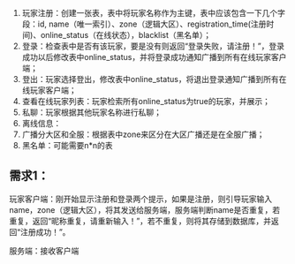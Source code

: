 1. 玩家注册：创建一张表，表中将玩家名称作为主键，表中应该包含一下几个字段：id, name（唯一索引）、zone（逻辑大区）、registration_time(注册时间)、online_status（在线状态），blacklist（黑名单）；
2. 登录：检查表中是否有该玩家，要是没有则返回“登录失败，请注册！”，登录成功以后修改表中online_status，并将登录成功通知广播到所有在线玩家客户端；
3. 登出：玩家选择登出，修改表中online_status，将退出登录通知广播到所有在线玩家客户端；
4. 查看在线玩家列表：玩家检索所有online_status为true的玩家，并展示；
5. 私聊：玩家根据其他玩家名称进行私聊；
6. 离线信息：
7. 广播分大区和全服：根据表中zone来区分在大区广播还是在全服广播；
8. 黑名单：可能需要n*n的表


## 需求1：
玩家客户端：刚开始显示注册和登录两个提示，如果是注册，则引导玩家输入name，zone（逻辑大区），将其发送给服务端，服务端判断name是否重复，若重复，返回“昵称重复，请重新输入！”，若不重复，则将其存储到数据库，并返回“注册成功！”。

服务端：接收客户端